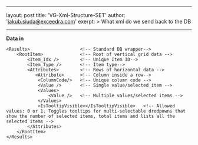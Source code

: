 
---
layout: post
title:  'VG-Xml-Structure-SET'
author: 'jakub.siuda@exceedra.com'
exerpt: >
  What xml do we send back to the DB 

---

  <div id="pagecontent">
<p><strong>Data in</strong></p>
<pre><code>&lt;Results&gt;                   &lt;!-- Standard DB wrapper--&gt;
    &lt;RootItem&gt;              &lt;!-- Root of vertical grid data --&gt;
        &lt;Item_Idx /&gt;        &lt;!-- Unique Item ID--&gt;
        &lt;Item_Type /&gt;       &lt;!-- Item type--&gt;
        &lt;Attributes&gt;        &lt;!-- Rows of horizontal data --&gt;
           &lt;Attribute&gt;      &lt;!-- Column inside a row--&gt;
            &lt;ColumnCode/&gt;   &lt;!-- Unique column code --&gt;
            &lt;Value /&gt;       &lt;!-- Single value/selected item --&gt;
            &lt;Values&gt;        
                &lt;Value /&gt;   &lt;!-- Multiple values/selected items --&gt;
            &lt;/Values&gt;
            &lt;IsTooltipVisible&gt;&lt;/IsTooltipVisible&gt;   &lt;!-- Allowed values: 0 or 1. Toggles tooltips for multi-selectable drodpowns that show the number of selected items, total items and lists all the selected items --&gt;
        &lt;/Attributes&gt;   
    &lt;/RootItem&gt;         
&lt;/Results&gt;                  
</code></pre>
</div>